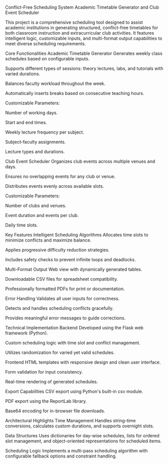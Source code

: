Conflict-Free Scheduling System
Academic Timetable Generator and Club Event Scheduler

This project is a comprehensive scheduling tool designed to assist academic institutions in generating structured, conflict-free timetables for both classroom instruction and extracurricular club activities. It features intelligent logic, customizable inputs, and multi-format output capabilities to meet diverse scheduling requirements.

Core Functionalities
Academic Timetable Generator
Generates weekly class schedules based on configurable inputs.

Supports different types of sessions: theory lectures, labs, and tutorials with varied durations.

Balances faculty workload throughout the week.

Automatically inserts breaks based on consecutive teaching hours.

Customizable Parameters:

Number of working days.

Start and end times.

Weekly lecture frequency per subject.

Subject-faculty assignments.

Lecture types and durations.

Club Event Scheduler
Organizes club events across multiple venues and days.

Ensures no overlapping events for any club or venue.

Distributes events evenly across available slots.

Customizable Parameters:

Number of clubs and venues.

Event duration and events per club.

Daily time slots.

Key Features
Intelligent Scheduling Algorithms
Allocates time slots to minimize conflicts and maximize balance.

Applies progressive difficulty reduction strategies.

Includes safety checks to prevent infinite loops and deadlocks.

Multi-Format Output
Web view with dynamically generated tables.

Downloadable CSV files for spreadsheet compatibility.

Professionally formatted PDFs for print or documentation.

Error Handling
Validates all user inputs for correctness.

Detects and handles scheduling conflicts gracefully.

Provides meaningful error messages to guide corrections.

Technical Implementation
Backend
Developed using the Flask web framework (Python).

Custom scheduling logic with time slot and conflict management.

Utilizes randomization for varied yet valid schedules.

Frontend
HTML templates with responsive design and clean user interface.

Form validation for input consistency.

Real-time rendering of generated schedules.

Export Capabilities
CSV export using Python's built-in csv module.

PDF export using the ReportLab library.

Base64 encoding for in-browser file downloads.

Architectural Highlights
Time Management
Handles string-time conversions, calculates custom durations, and supports overnight slots.

Data Structures
Uses dictionaries for day-wise schedules, lists for ordered slot management, and object-oriented representations for scheduled items.

Scheduling Logic
Implements a multi-pass scheduling algorithm with configurable fallback options and constraint handling.

